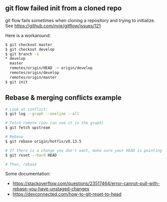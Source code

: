 ## git flow failed init from a cloned repo

git flow fails sometimes when cloning a repository and trying to initialize.
See https://github.com/nvie/gitflow/issues/121

Here is a workaround:

```bash
$ git checkout master
$ git checkout develop
$ git branch -a
* develop
  master
  remotes/origin/HEAD -> origin/develop
  remotes/origin/develop
  remotes/origin/master
$ git init
```

## Rebase & merging conflicts example

```bash
# Look at conflict:
$ git log --graph --oneline --all

# Fetch remote (you can see it in the graph)
$ git fetch upstream

# Rebase
$ git rebase origin/hotfix/v0.13.5

# If there is a change you don't want, make sure your HEAD is pointing to your latest commit and do:
$ git reset --hard HEAD

# Then, rebase
```
Some documentation:
- https://stackoverflow.com/questions/23517464/error-cannot-pull-with-rebase-you-have-unstaged-changes
- https://devconnected.com/how-to-git-reset-to-head

